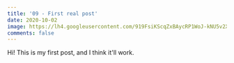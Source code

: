 ```yaml
---
title: '09 - First real post'
date: 2020-10-02
image: https://lh4.googleusercontent.com/919FsiKScqZxBAycRP1WoJ-kNU5v2XyEqU2O-89ysYYIQ7WmnIKX0hdaujxKYTZNRAwOgpYRAaDHQjh8NG3n=w1920-h969-rw
comments: false
---
```

Hi!  This is my first post, and I think it'll work.
